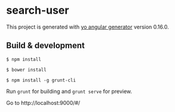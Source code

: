 # search-user

This project is generated with [yo angular generator](https://github.com/yeoman/generator-angular)
version 0.16.0.

## Build & development

	$ npm install
  
	$ bower install

	$ npm install -g grunt-cli

Run `grunt` for building and `grunt serve` for preview.

Go to http://localhost:9000/#/
